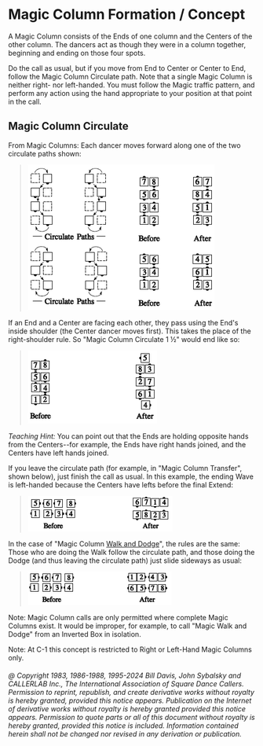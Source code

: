 
# Magic Column Formation / Concept

A Magic Column consists of the Ends of one column and the
Centers of the other column. The dancers act as though
they were in a column together, beginning and ending on
those four spots.

Do the call as usual, but if you move from End to Center or
Center to End, follow the Magic Column Circulate path.
Note that a single Magic Column is neither right- nor
left-handed. You must follow the Magic traffic pattern, and
perform any action using the hand appropriate to your
position at that point in the call.

## Magic Column Circulate

From Magic Columns: Each dancer moves forward along
one of the two circulate paths shown:

> 
> ![alt](magic_column_circulate_1.png)
> 

If an End and a Center are facing each other, they pass
using the End's inside shoulder (the Center dancer moves
first). This takes the place of the right-shoulder rule. So
"Magic Column Circulate 1 ½" would end like so:

> 
> ![alt](magic_column_circulate_2.png)
> 

*Teaching Hint:* You can point out that the Ends are
holding opposite hands from the Centers--for example, the Ends
have right hands joined, and the Centers have left hands
joined.

If you leave the circulate path (for example, in "Magic Column
Transfer", shown below), just finish the call as usual. In
this example, the ending Wave is left-handed because the
Centers have lefts before the final Extend:

> 
> ![alt](magic_column_circulate_3.png)
> 
 
In the case of "Magic Column [Walk and Dodge](../ms/walk_and_dodge.md)", the rules
are the same: Those who are doing the Walk follow the
circulate path, and those doing the Dodge (and thus
leaving the circulate path) just slide sideways as usual:

> 
> ![alt](magic_column_circulate_4.png)
> 

Note:
Magic Column calls are only permitted where complete
Magic Columns exist. It would be improper, for example, to
call "Magic Walk and Dodge" from an Inverted Box in
isolation.

Note: At C-1 this concept is restricted to 
Right or Left-Hand Magic Columns only.

###### @ Copyright 1983, 1986-1988, 1995-2024 Bill Davis, John Sybalsky and CALLERLAB Inc., The International Association of Square Dance Callers. Permission to reprint, republish, and create derivative works without royalty is hereby granted, provided this notice appears. Publication on the Internet of derivative works without royalty is hereby granted provided this notice appears. Permission to quote parts or all of this document without royalty is hereby granted, provided this notice is included. Information contained herein shall not be changed nor revised in any derivation or publication.
